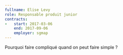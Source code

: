```yaml
---
fullname: Elise Levy
role: Responsable produit junior
contracts:
-   start: 2017-03-06
    end: 2017-09-06
    employer: sgmap
---
```


Pourquoi faire compliqué quand on peut faire simple ? 
